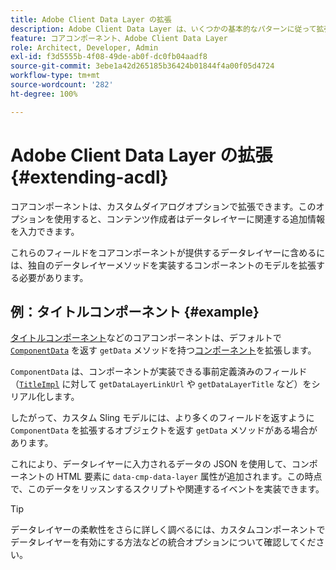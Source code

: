 ```yaml
---
title: Adobe Client Data Layer の拡張
description: Adobe Client Data Layer は、いくつかの基本的なパターンに従って拡張できます
feature: コアコンポーネント、Adobe Client Data Layer
role: Architect, Developer, Admin
exl-id: f3d5555b-4f08-49de-ab0f-dc0fb04aadf8
source-git-commit: 3ebe1a42d265185b36424b01844f4a00f05d4724
workflow-type: tm+mt
source-wordcount: '282'
ht-degree: 100%

---
```


# Adobe Client Data Layer の拡張 {#extending-acdl}

コアコンポーネントは、カスタムダイアログオプションで拡張できます。このオプションを使用すると、コンテンツ作成者はデータレイヤーに関連する追加情報を入力できます。

これらのフィールドをコアコンポーネントが提供するデータレイヤーに含めるには、独自のデータレイヤーメソッドを実装するコンポーネントのモデルを拡張する必要があります。

## 例：タイトルコンポーネント {#example}

[タイトルコンポーネント](https://github.com/adobe/aem-core-wcm-components/blob/master/bundles/core/src/main/java/com/adobe/cq/wcm/core/components/models/Title.java)などのコアコンポーネントは、デフォルトで [`ComponentData`](https://github.com/adobe/aem-core-wcm-components/blob/master/bundles/core/src/main/java/com/adobe/cq/wcm/core/components/models/datalayer/ComponentData.java) を返す `getData` メソッドを持つ[コンポーネント](https://github.com/adobe/aem-core-wcm-components/blob/master/bundles/core/src/main/java/com/adobe/cq/wcm/core/components/models/Title.java)を拡張します。

`ComponentData` は、コンポーネントが実装できる事前定義済みのフィールド（[`TitleImpl`](https://github.com/adobe/aem-core-wcm-components/blob/master/bundles/core/src/main/java/com/adobe/cq/wcm/core/components/internal/models/v1/TitleImpl.java) に対して `getDataLayerLinkUrl` や `getDataLayerTitle` など）をシリアル化します。

したがって、カスタム Sling モデルには、より多くのフィールドを返すように `ComponentData` を拡張するオブジェクトを返す `getData` メソッドがある場合があります。

これにより、データレイヤーに入力されるデータの JSON を使用して、コンポーネントの HTML 要素に `data-cmp-data-layer` 属性が追加されます。この時点で、このデータをリッスンするスクリプトや関連するイベントを実装できます。

>[!TIP]
>
>データレイヤーの柔軟性をさらに詳しく調べるには、カスタムコンポーネントでデータレイヤーを有効にする方法などの統合オプションについて確認してください。
